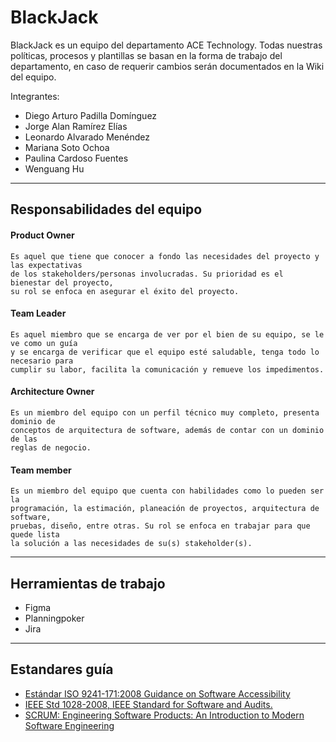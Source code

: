 # BlackJack 

BlackJack es un equipo del departamento ACE Technology. Todas nuestras políticas, procesos y plantillas se basan en la forma de trabajo del departamento, en caso de requerir cambios serán documentados en la Wiki del equipo. 

Integrantes:
*   Diego Arturo Padilla Domínguez
*   Jorge Alan Ramírez Elías
*   Leonardo Alvarado Menéndez
*   Mariana Soto Ochoa
*   Paulina Cardoso Fuentes
*   Wenguang Hu

-------

## Responsabilidades del equipo
#### Product Owner  
 
    Es aquel que tiene que conocer a fondo las necesidades del proyecto y las expectativas 
    de los stakeholders/personas involucradas. Su prioridad es el bienestar del proyecto, 
    su rol se enfoca en asegurar el éxito del proyecto.  
 
#### Team Leader 
 
    Es aquel miembro que se encarga de ver por el bien de su equipo, se le ve como un guía 
    y se encarga de verificar que el equipo esté saludable, tenga todo lo necesario para 
    cumplir su labor, facilita la comunicación y remueve los impedimentos.  
  
#### Architecture Owner  
 
    Es un miembro del equipo con un perfil técnico muy completo, presenta dominio de 
    conceptos de arquitectura de software, además de contar con un dominio de las 
    reglas de negocio.  
 
#### Team member 
 
    Es un miembro del equipo que cuenta con habilidades como lo pueden ser la 
    programación, la estimación, planeación de proyectos, arquitectura de software, 
    pruebas, diseño, entre otras. Su rol se enfoca en trabajar para que quede lista 
    la solución a las necesidades de su(s) stakeholder(s).   
----
## Herramientas de trabajo
*   Figma
*   Planningpoker
*   Jira
----
## Estandares guía
*   [Estándar ISO 9241-171:2008 Guidance on Software Accessibility](https://www.iso.org/standard/39080.html)
*   [IEEE Std 1028-2008, IEEE Standard for Software and Audits.](https://drive.google.com/file/d/1yzkDqm803HcwFbtt0gxiZy2BXhrenvdq/view)
*   [SCRUM: Engineering Software Products: An Introduction to Modern Software Engineering](https://tec.vitalsource.com/reader/books/9781292376356/pageid/0)
